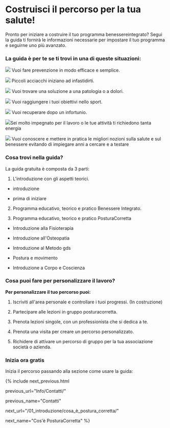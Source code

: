 # Costruisci il percorso per la tua salute! 

Pronto per iniziare a costruire il tuo programma  benessereintegrato? 
Segui la guida ti fornirà le informazioni necessarie per impostare il tuo programma e seguirne uno più avanzato.
  
### La guida è per te se ti trovi in una di queste situazioni:

<img src="http://localhost:4000/images/emoticons/prevenzione.gif">  Vuoi fare prevenzione in modo efficace e semplice. 


<img src="http://localhost:4000/images/emoticons/revisione.gif">  Piccoli acciacchi iniziano ad infastidirti.

<img src="http://localhost:4000/images/emoticons/malato.gif"> Vuoi trovare una soluzione a una patologia o a dolori.

<img src="http://localhost:4000/images/emoticons/obiettivi.gif"> Vuoi raggiungere i tuoi obiettivi nello sport.

<img src="http://localhost:4000//images/emoticons/recupero-info.png">  Vuoi recuperare dopo un infortunio.

  

<img src="http://localhost:4000/images/emoticons/performances.gif">Sei molto impegnato per il lavoro o  le tue attività ti richiedono tanta energia
  

<img src="http://localhost:4000/images/emoticons/graduated.gif"> Vuoi conoscere e mettere in pratica le migliori  nozioni sulla salute e sul benessere evitando di impiegare anni a cercare e a testare 
  
  

### Cosa trovi nella guida?

  

La guida gratuita è composta da 3 parti:

  

1. L'introduzione con gli aspetti teorici.

- introduzione

- prima di iniziare

2. Programma educativo, teorico e pratico Benessere Integrato.

3. Programma educativo, teorico e pratico PosturaCorretta

- Introduzione alla Fisioterapia

- Introduzione all'Osteopatia

- Introduzione al Metodo gds

- Postura e movimento

- Introduzione a Corpo e Coscienza

  
  

### Cosa puoi fare per personalizzare il lavoro?

**Per personalizzare il tuo percorso puoi:**

1. Iscriviti all'area personale e controllare i tuoi progressi. (In costruzione)

2. Partecipare alle lezioni in gruppo posturacorretta.

3. Prenota lezioni singole, con un professionista che si dedica a te.

4. Prenota una visita per creare un percorso personalizzato.

5. Richidere di attivare un percorso di gruppo per la tua associazione società o azienda.

  

### Inizia ora gratis

Inizia il percorso passando alla sezione come usare la guida:

  

{% include next_previous.html

previous_url="Info/Contatti/"

previous_name="Contatti"

next_url="/01_introduzione/cosa_è_postura_corretta/"

next_name="Cos'è PosturaCorretta" %}





 
<!--stackedit_data:
eyJoaXN0b3J5IjpbMTMwMDgwOTYxMSwyMDkwNjQ2NzM3LDExOT
I0OTc0XX0=
-->